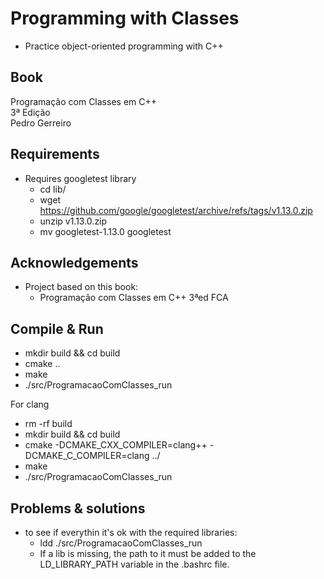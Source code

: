 # Programming with Classes

* Practice object-oriented programming with C++

## Book

Programação com Classes em C++\
3ª Edição\
Pedro Gerreiro

## Requirements

* Requires googletest library
  * cd lib/
  * wget <https://github.com/google/googletest/archive/refs/tags/v1.13.0.zip>
  * unzip v1.13.0.zip
  * mv googletest-1.13.0 googletest

## Acknowledgements

* Project based on this book:
  * Programação com Classes em C++ 3ªed FCA

## Compile & Run

* mkdir build && cd build
* cmake ..
* make
* ./src/ProgramacaoComClasses_run

For clang

* rm -rf build
* mkdir build && cd build
* cmake -DCMAKE_CXX_COMPILER=clang++ -DCMAKE_C_COMPILER=clang ../
* make
* ./src/ProgramacaoComClasses_run

## Problems & solutions

* to see if everythin it's ok with the required libraries:
  * ldd ./src/ProgramacaoComClasses_run
  * If a lib is missing, the path to it must be added to the LD_LIBRARY_PATH variable in the .bashrc file.
